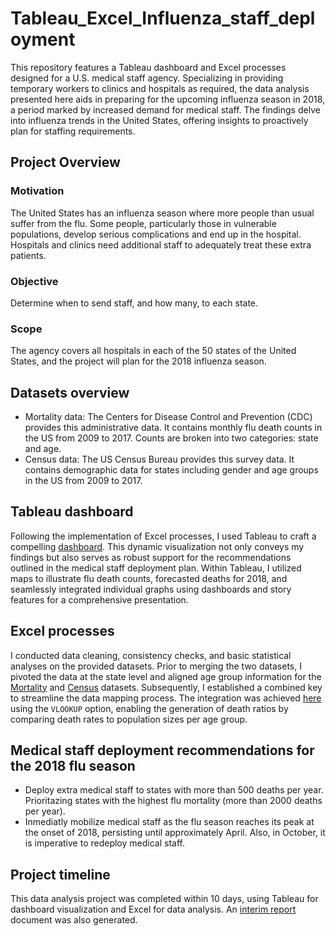 # Tableau_Excel_Influenza_staff_deployment
This repository features a Tableau dashboard and Excel processes designed for a U.S. medical staff agency. Specializing in providing temporary workers to clinics and hospitals as required, the data analysis presented here aids in preparing for the upcoming influenza season in 2018, a period marked by increased demand for medical staff. The findings delve into influenza trends in the United States, offering insights to proactively plan for staffing requirements. 

## Project Overview
### Motivation
The United States has an influenza season where more people than usual suffer from the flu. Some people, particularly those in vulnerable populations, develop serious complications and end up in the hospital. Hospitals and clinics need additional staff to adequately treat these extra patients.
### Objective
Determine when to send staff, and how many, to each state. 
### Scope
The agency covers all hospitals in each of the 50 states of the United States, and the project will plan for the 2018 influenza season.
## Datasets overview
* Mortality data: The Centers for Disease Control and Prevention (CDC) provides this administrative data. It contains monthly flu death counts in the US from 2009 to 2017. Counts are broken into two categories: state and age.
* Census data: The US Census Bureau provides this survey data. It contains demographic data for states including gender and age groups in the US from 2009 to 2017.

## Tableau dashboard
Following the implementation of Excel processes, I used Tableau to craft a compelling [dashboard](https://public.tableau.com/app/profile/nadia.ordonez/viz/PreparingforthefluintheUS/FluseasonUS?publish=yes). This dynamic visualization not only conveys my findings but also serves as robust support for the recommendations outlined in the medical staff deployment plan. Within Tableau, I utilized maps to illustrate flu death counts, forecasted deaths for 2018, and seamlessly integrated individual graphs using dashboards and story features for a comprehensive presentation. 

## Excel processes
I conducted data cleaning, consistency checks, and basic statistical analyses on the provided datasets. Prior to merging the two datasets, I pivoted the data at the state level and aligned age group information for the [Mortality](https://docs.google.com/spreadsheets/d/1Si6cUoUDPcklzHUl3riuTnn6uWd6BpRZ/edit?usp=drive_link) and [Census](https://docs.google.com/spreadsheets/d/1dpW9hUJb-PN1WGYE5p54Xz1eiq0iEE03/edit?usp=drive_link) datasets. Subsequently, I established a combined key to streamline the data mapping process. The integration was achieved [here](https://docs.google.com/spreadsheets/d/1MSvfY652_7XiGbDrXBsvqedpt5qcIxOh/edit?usp=drive_link&ouid=100495170560300906732&rtpof=true&sd=true) using the `VLOOKUP` option, enabling the generation of death ratios by comparing death rates to population sizes per age group. 
 
## Medical staff deployment recommendations for the 2018 flu season 
* Deploy extra medical staff to states with more than 500 deaths per year. Prioritazing states with the highest flu mortality (more than 2000 deaths per year).
* Inmediatly mobilize medical staff as the flu season reaches its peak at the onset of 2018, persisting until approximately April. Also, in October, it is imperative to redeploy medical staff. 
                                                                                                          
## Project timeline
This data analysis project was completed within 10 days, using Tableau for dashboard visualization and Excel for data analysis. An [interim report](Interim_report.pdf) document was also generated.  
